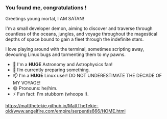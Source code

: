 ### You found me, congratulations !

Greetings young mortal, I AM SATAN!

I'm a small developer demon, aiming to discover and traverse through countless of the oceans, jungles, and voyage throughout the magestical depths of space bound to gain a fleet through the indefinite stars.

I love playing around with the terminal, sometimes scripting away, devouring Linux bugs and tormenting them to my pawns.

- 🔭 I'm a **HUGE** Astronomy and Astrophysics fan!
- 🌱 I’m currently preparing something.
- 📫 I'm a **HUGE** Linux user! DO NOT UNDERESTIMATE THE DECADE OF MY VOYAGE!
- 😄 Pronouns: he/him.
- ⚡ Fun fact: I'm stubborn (whoops !).

https://mattthetekie.github.io/MattTheTekie-old/www.angelfire.com/empire/serpentis666/HOME.html
